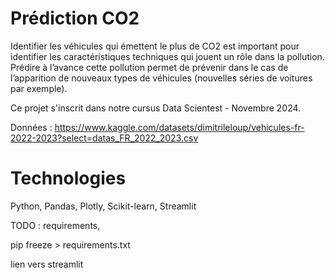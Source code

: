 # Prédiction CO2
Identifier les véhicules qui émettent le plus de CO2 est important pour identifier les caractéristiques techniques qui jouent un rôle dans la pollution. 
Prédire à l’avance cette pollution permet de prévenir dans le cas de l’apparition de nouveaux types de véhicules (nouvelles séries de voitures par exemple).

Ce projet s'inscrit dans notre cursus Data Scientest - Novembre 2024.

Données : https://www.kaggle.com/datasets/dimitrileloup/vehicules-fr-2022-2023?select=datas_FR_2022_2023.csv

# Technologies
Python, Pandas, Plotly, Scikit-learn, Streamlit

TODO : 
requirements,

pip freeze > requirements.txt

lien vers streamlit
